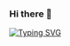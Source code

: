 ### Hi there 👋
[![Typing SVG](https://readme-typing-svg.herokuapp.com?color=%2336BCF7&lines=Welcome+to+my+profile!;A+Full+Stack+Developer;Exploring+the+BlockChain)](https://git.io/typing-svg)
<!--
**unknownBalak/unknownBalak** is a ✨ _special_ ✨ repository because its `README.md` (this file) appears on your GitHub profile.

Here are some ideas to get you started:

- 🔭 I’m currently working on ...
- 🌱 I’m currently learning ...
- 👯 I’m looking to collaborate on ...
- 🤔 I’m looking for help with ...
- 💬 Ask me about ...
- 📫 How to reach me: ...
- 😄 Pronouns: ...
- ⚡ Fun fact: ...

 -->
